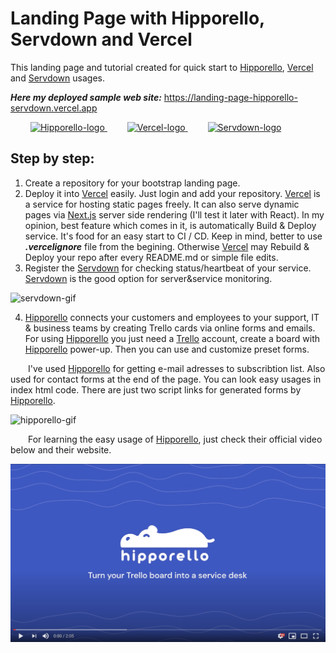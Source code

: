 # Landing Page with Hipporello, Servdown and Vercel
This landing page and tutorial created for quick start to [Hipporello](https://www.hipporello.com), [Vercel](https://vercel.com) and [Servdown](https://servdown.com) usages.

 ***Here my deployed sample web site:***
https://landing-page-hipporello-servdown.vercel.app

&emsp;&emsp;
<a href="https://www.hipporello.com">
 <img alt="Hipporello-logo" src="https://www.hipporello.com/static/logo-9870f26c8116acfba4dde610b296edca.svg" height="50">
</a> 
&emsp;&emsp;
<a href="https://vercel.com">
 <img alt="Vercel-logo" src="https://logovtor.com/wp-content/uploads/2020/10/vercel-inc-logo-vector.png" height="60">
</a> 
&emsp;&emsp;
<a href="https://servdown.com">
 <img alt="Servdown-logo" src="https://servdown.com/assets/img/servdown_v6.svg" height="40">
</a>


## Step by step:
1) Create a repository for your bootstrap landing page.
2) Deploy it into [Vercel](https://vercel.com) easily. Just login and add your repository. [Vercel](https://vercel.com) is a service for hosting static pages freely. It can also serve dynamic pages via [Next.js](https://nextjs.org) server side rendering (I'll test it later with React). In my opinion, best feature which comes in it, is automatically Build & Deploy service. It's food for an easy start to CI / CD. Keep in mind, better to use ***.vercelignore*** file from the begining. Otherwise [Vercel](https://vercel.com) may Rebuild & Deploy your repo after every README.md or simple file edits.
3) Register the [Servdown](https://servdown.com) for checking status/heartbeat of your service. [Servdown](https://servdown.com)  is the good option for server&service monitoring.
  <img src="assets/img/for-readme/servdown.gif" width="750" alt="servdown-gif">  

4) [Hipporello](https://www.hipporello.com)  connects your customers and employees to your support, IT & business teams by creating Trello cards via online forms and emails. For using [Hipporello](https://www.hipporello.com) you just need a [Trello](https://trello.com/) account, create a board with [Hipporello](https://www.hipporello.com) power-up. Then you can use and customize preset forms. 

&emsp;&emsp;I've used [Hipporello](https://www.hipporello.com) for getting e-mail adresses to subscribtion list. Also used for contact forms at the end of the page. You can look easy usages in index html code. There are just two script links for generated forms by [Hipporello](https://www.hipporello.com).

<img src="assets/img/for-readme/hipporello.gif" width="750" alt="hipporello-gif">  

&emsp;&emsp;For learning the easy usage of [Hipporello](https://www.hipporello.com), just check their official video below and their website.

<a href="https://www.youtube.com/watch?v=16-91ojSbaQ">
 <img src="assets/img/for-readme/youtube-hipporello-official-video-preview.png" width="750">
</a>
